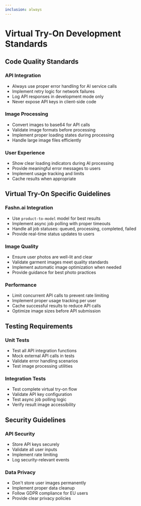 ```yaml
---
inclusion: always
---
```


# Virtual Try-On Development Standards

## Code Quality Standards

### API Integration
- Always use proper error handling for AI service calls
- Implement retry logic for network failures
- Log API responses in development mode only
- Never expose API keys in client-side code

### Image Processing
- Convert images to base64 for API calls
- Validate image formats before processing
- Implement proper loading states during processing
- Handle large image files efficiently

### User Experience
- Show clear loading indicators during AI processing
- Provide meaningful error messages to users
- Implement usage tracking and limits
- Cache results when appropriate

## Virtual Try-On Specific Guidelines

### Fashn.ai Integration
- Use `product-to-model` model for best results
- Implement async job polling with proper timeouts
- Handle all job statuses: queued, processing, completed, failed
- Provide real-time status updates to users

### Image Quality
- Ensure user photos are well-lit and clear
- Validate garment images meet quality standards
- Implement automatic image optimization when needed
- Provide guidance for best photo practices

### Performance
- Limit concurrent API calls to prevent rate limiting
- Implement proper usage tracking per user
- Cache successful results to reduce API calls
- Optimize image sizes before API submission

## Testing Requirements

### Unit Tests
- Test all API integration functions
- Mock external API calls in tests
- Validate error handling scenarios
- Test image processing utilities

### Integration Tests
- Test complete virtual try-on flow
- Validate API key configuration
- Test async job polling logic
- Verify result image accessibility

## Security Guidelines

### API Security
- Store API keys securely
- Validate all user inputs
- Implement rate limiting
- Log security-relevant events

### Data Privacy
- Don't store user images permanently
- Implement proper data cleanup
- Follow GDPR compliance for EU users
- Provide clear privacy policies